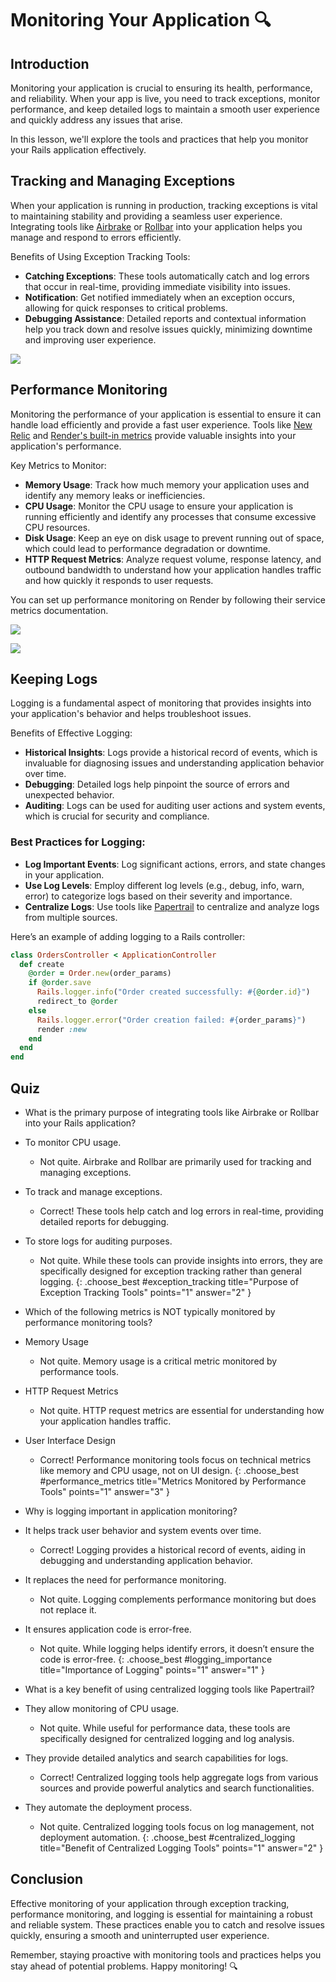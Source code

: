 # Monitoring Your Application 🔍

## Introduction
Monitoring your application is crucial to ensuring its health, performance, and reliability. When your app is live, you need to track exceptions, monitor performance, and keep detailed logs to maintain a smooth user experience and quickly address any issues that arise.

In this lesson, we'll explore the tools and practices that help you monitor your Rails application effectively.

## Tracking and Managing Exceptions
When your application is running in production, tracking exceptions is vital to maintaining stability and providing a seamless user experience. Integrating tools like [Airbrake](https://www.airbrake.io/) or [Rollbar](https://rollbar.com/) into your application helps you manage and respond to errors efficiently.

Benefits of Using Exception Tracking Tools:
- **Catching Exceptions**: These tools automatically catch and log errors that occur in real-time, providing immediate visibility into issues.
- **Notification**: Get notified immediately when an exception occurs, allowing for quick responses to critical problems.
- **Debugging Assistance**: Detailed reports and contextual information help you track down and resolve issues quickly, minimizing downtime and improving user experience.

![](assets/airbake-error.png)

## Performance Monitoring
Monitoring the performance of your application is essential to ensure it can handle load efficiently and provide a fast user experience. Tools like [New Relic](https://newrelic.com/ruby/rails) and [Render's built-in metrics](https://docs.render.com/service-metrics) provide valuable insights into your application's performance.

Key Metrics to Monitor:
- **Memory Usage**: Track how much memory your application uses and identify any memory leaks or inefficiencies.
- **CPU Usage**: Monitor the CPU usage to ensure your application is running efficiently and identify any processes that consume excessive CPU resources.
- **Disk Usage**: Keep an eye on disk usage to prevent running out of space, which could lead to performance degradation or downtime.
- **HTTP Request Metrics**: Analyze request volume, response latency, and outbound bandwidth to understand how your application handles traffic and how quickly it responds to user requests.

You can set up performance monitoring on Render by following their service metrics documentation.

![](assets/metrics-ram.webp)

![](assets/metrics-response-times.webp)

## Keeping Logs
Logging is a fundamental aspect of monitoring that provides insights into your application's behavior and helps troubleshoot issues.

Benefits of Effective Logging:
- **Historical Insights**: Logs provide a historical record of events, which is invaluable for diagnosing issues and understanding application behavior over time.
- **Debugging**: Detailed logs help pinpoint the source of errors and unexpected behavior.
- **Auditing**: Logs can be used for auditing user actions and system events, which is crucial for security and compliance.

### Best Practices for Logging:
- **Log Important Events**: Log significant actions, errors, and state changes in your application.
- **Use Log Levels**: Employ different log levels (e.g., debug, info, warn, error) to categorize logs based on their severity and importance.
- **Centralize Logs**: Use tools like [Papertrail](https://www.papertrail.com/plans/) to centralize and analyze logs from multiple sources.

Here’s an example of adding logging to a Rails controller:

```ruby
class OrdersController < ApplicationController
  def create
    @order = Order.new(order_params)
    if @order.save
      Rails.logger.info("Order created successfully: #{@order.id}")
      redirect_to @order
    else
      Rails.logger.error("Order creation failed: #{order_params}")
      render :new
    end
  end
end
```

## Quiz

- What is the primary purpose of integrating tools like Airbrake or Rollbar into your Rails application?
- To monitor CPU usage.
  - Not quite. Airbrake and Rollbar are primarily used for tracking and managing exceptions.
- To track and manage exceptions.
  - Correct! These tools help catch and log errors in real-time, providing detailed reports for debugging.
- To store logs for auditing purposes.
  - Not quite. While these tools can provide insights into errors, they are specifically designed for exception tracking rather than general logging.
{: .choose_best #exception_tracking title="Purpose of Exception Tracking Tools" points="1" answer="2" }

- Which of the following metrics is NOT typically monitored by performance monitoring tools?
- Memory Usage
  - Not quite. Memory usage is a critical metric monitored by performance tools.
- HTTP Request Metrics
  - Not quite. HTTP request metrics are essential for understanding how your application handles traffic.
- User Interface Design
  - Correct! Performance monitoring tools focus on technical metrics like memory and CPU usage, not on UI design.
{: .choose_best #performance_metrics title="Metrics Monitored by Performance Tools" points="1" answer="3" }

- Why is logging important in application monitoring?
- It helps track user behavior and system events over time.
  - Correct! Logging provides a historical record of events, aiding in debugging and understanding application behavior.
- It replaces the need for performance monitoring.
  - Not quite. Logging complements performance monitoring but does not replace it.
- It ensures application code is error-free.
  - Not quite. While logging helps identify errors, it doesn’t ensure the code is error-free.
{: .choose_best #logging_importance title="Importance of Logging" points="1" answer="1" }

- What is a key benefit of using centralized logging tools like Papertrail?
- They allow monitoring of CPU usage.
  - Not quite. While useful for performance data, these tools are specifically designed for centralized logging and log analysis.
- They provide detailed analytics and search capabilities for logs.
  - Correct! Centralized logging tools help aggregate logs from various sources and provide powerful analytics and search functionalities.
- They automate the deployment process.
  - Not quite. Centralized logging tools focus on log management, not deployment automation.
{: .choose_best #centralized_logging title="Benefit of Centralized Logging Tools" points="1" answer="2" }

## Conclusion
Effective monitoring of your application through exception tracking, performance monitoring, and logging is essential for maintaining a robust and reliable system. These practices enable you to catch and resolve issues quickly, ensuring a smooth and uninterrupted user experience.

Remember, staying proactive with monitoring tools and practices helps you stay ahead of potential problems. Happy monitoring! 🔍

